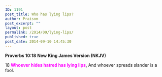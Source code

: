 ```yaml
---
ID: 1191
post_title: Who has lying lips?
author: Praison
post_excerpt: ""
layout: post
permalink: /2014/09/lying-lips/
published: true
post_date: 2014-09-10 14:45:30
---
```

<strong>Proverbs 10:18</strong>
<strong> New King James Version (NKJV)</strong>

18 <span style="color: #ff00ff;"><strong>Whoever hides hatred has lying lips</strong></span>,
And whoever spreads slander is a fool.